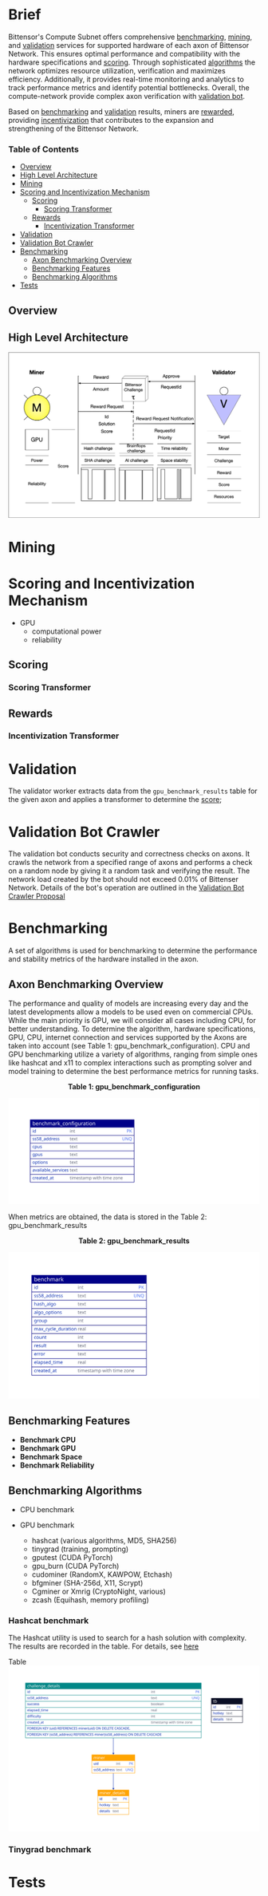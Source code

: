 
# Brief

Bittensor's Compute Subnet offers comprehensive [benchmarking](#benchmarking), [mining](#mining), and [validation](#validation) services for supported hardware of each axon of Bittensor Network. This ensures optimal performance and compatibility with the hardware specifications and [scoring](#scoring). Through sophisticated [algorithms](#algorithms) the network optimizes resource utilization, verification and maximizes efficiency. Additionally, it provides real-time monitoring and analytics to track performance metrics and identify potential bottlenecks. Overall, the compute-network provide complex axon verification with [validation bot](validation-bot-crawler). 

Based on [benchmarking](#benchmarking) and [validation](#validation) results, miners are [rewarded](#rewards), providing [incentivization](#incentivization-transformer) that contributes to the expansion and strengthening of the Bittensor Network.


### Table of Contents

- [Overview](#overview)
- [High Level Architecture](#high-level-architecture)
- [Mining](#mining)
- [Scoring and Incentivization Mechanism](#scoring-and-incentivization-mechanism)
  - [Scoring](#scoring)
    - [Scoring Transformer](#scoring-transformer)
  - [Rewards](#rewards)
    - [Incentivization Transformer](#incentivization-transformer)
- [Validation](#validation)
- [Validation Bot Crawler](#validation-bot-crawler)
- [Benchmarking](#benchmarking)
  - [Axon Benchmarking Overview](#axon-benchmarking-overview)
  - [Benchmarking Features](#benchmarking-features)
  - [Benchmarking Algorithms](#benchmarking-algorithms)
- [Tests](#tests)

## Overview

## High Level Architecture

![Miner-Validator Architecture](diagrams/miner.png)

# Mining

# Scoring and Incentivization Mechanism

- GPU
  - computational power
  - reliability

## Scoring

### Scoring Transformer

## Rewards

### Incentivization Transformer

# Validation

The validator worker extracts data from the `gpu_benchmark_results` table for the given axon and applies a transformer to determine the [score](#scoring);

# Validation Bot Crawler

The validation bot conducts security and correctness checks on axons. It crawls the network from a specified range of axons and performs a check on a random node by giving it a random task and verifying the result. The network load created by the bot should not exceed 0.01% of Bittenser Network. Details of the bot's operation are outlined in the [Validation Bot Crawler Proposal](validation_bot_crawler_proposal.md)

# Benchmarking

A set of algorithms is used for benchmarking to determine the performance and stability metrics of the hardware installed in the axon.

## Axon Benchmarking Overview

The performance and quality of models are increasing every day and the latest developments allow a models to be used even on commercial CPUs. While the main priority is GPU, we will consider all cases including CPU, for better understanding. To determine the algorithm, hardware specifications, GPU, CPU, internet connection and services supported by the Axons are taken into account (see Table 1: gpu_benchmark_configuration). CPU and GPU benchmarking utilize a variety of algorithms, ranging from simple ones like hashcat and x11 to complex interactions such as prompting solver and model training to determine the best performance metrics for running tasks.

<div align="center">

**Table 1: gpu_benchmark_configuration**
</div>

![gpu_benchmark_results](diagrams/benchmark_configuration.svg)

When metrics are obtained, the data is stored in the Table 2: gpu_benchmark_results

<div align="center">

**Table 2: gpu_benchmark_results**
</div>

![gpu_benchmark_results](diagrams/benchmark.svg)


## Benchmarking Features

- **Benchmark CPU**
- **Benchmark GPU**
- **Benchmark Space**
- **Benchmark Reliability**

## Benchmarking Algorithms

- CPU benchmark

- GPU benchmark
  - hashcat (various algorithms, MD5, SHA256)
  - tinygrad (training, prompting)
  - gputest (CUDA PyTorch)
  - gpu_burn (CUDA PyTorch)
  - cudominer (RandomX, KAWPOW, Etchash)
  - bfgminer (SHA-256d, X11, Scrypt)
  - Cgminer or Xmrig (CryptoNight, various)
  - zcash (Equihash, memory profiling)

### Hashcat benchmark

The Hashcat utility is used to search for a hash solution with complexity. The results are recorded in the table.
For details, see [here](#)

Table
![DB SQL Tables](diagrams/db.svg)

### Tinygrad benchmark

# Tests


